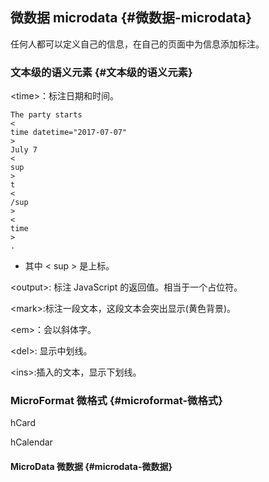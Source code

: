 ## 微数据 microdata {#微数据-microdata}

任何人都可以定义自己的信息，在自己的页面中为信息添加标注。

### 文本级的语义元素 {#文本级的语义元素}

&lt;time&gt;：标注日期和时间。

```
The party starts 
<
time datetime="2017-07-07" 
>
July 7
<
sup
>
t
<
/sup
>
<
time
>
.

```

* 其中 
  &lt;
  sup
  &gt;
   是上标。

&lt;output&gt;: 标注 JavaScript 的返回值。相当于一个占位符。

&lt;mark&gt;:标注一段文本，这段文本会突出显示\(黄色背景\)。

&lt;em&gt;：会以斜体字。

&lt;del&gt;: 显示中划线。

&lt;ins&gt;:插入的文本，显示下划线。

### MicroFormat 微格式 {#microformat-微格式}

hCard

hCalendar

#### MicroData 微数据 {#microdata-微数据}



